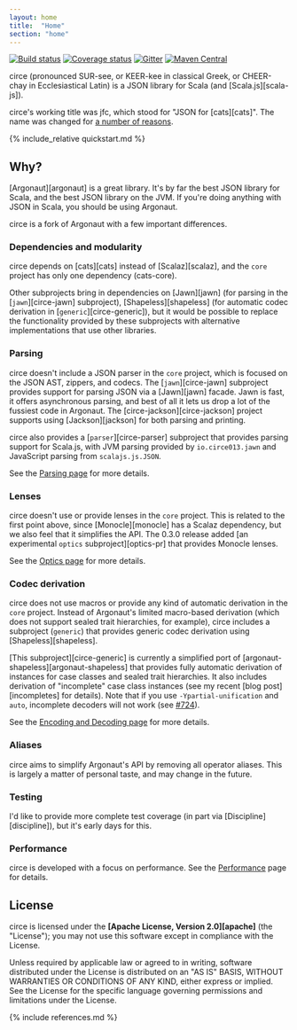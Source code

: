 ```yaml
---
layout: home
title:  "Home"
section: "home"
---
```


[![Build status](https://img.shields.io/travis/circe/circe/master.svg)](https://travis-ci.org/circe/circe)
[![Coverage status](https://img.shields.io/codecov/c/github/circe/circe/master.svg)](https://codecov.io/github/circe/circe)
[![Gitter](https://img.shields.io/badge/gitter-join%20chat-green.svg)](https://gitter.im/circe/circe)
[![Maven Central](https://img.shields.io/maven-central/v/io.circe013/circe-core_2.13.svg)](https://maven-badges.herokuapp.com/maven-central/io.circe013/circe-core_2.13)

circe (pronounced SUR-see, or KEER-kee in classical Greek, or CHEER-chay in Ecclesiastical Latin) is
a JSON library for Scala (and [Scala.js][scala-js]).

circe's working title was jfc, which stood for "JSON for [cats][cats]". The name was changed for
[a number of reasons](https://github.com/circe/circe/issues/11).

<a name="quick-start"></a>

{% include_relative quickstart.md %}

## Why?

[Argonaut][argonaut] is a great library. It's by far the best JSON library for Scala, and the best
JSON library on the JVM. If you're doing anything with JSON in Scala, you should be using Argonaut.

circe is a fork of Argonaut with a few important differences.

### Dependencies and modularity

circe depends on [cats][cats] instead of [Scalaz][scalaz], and the `core` project has only one
dependency (cats-core).

Other subprojects bring in dependencies on [Jawn][jawn] (for parsing in the [`jawn`][circe-jawn]
subproject), [Shapeless][shapeless] (for automatic codec derivation in [`generic`][circe-generic]),
but it would be possible to replace the functionality provided by these subprojects with alternative
implementations that use other libraries.

### Parsing

circe doesn't include a JSON parser in the `core` project, which is focused on the JSON AST, zippers,
and codecs. The [`jawn`][circe-jawn] subproject provides support for parsing JSON via a [Jawn][jawn]
facade. Jawn is fast, it offers asynchronous parsing, and best of all it lets us drop a lot of the
fussiest code in Argonaut. The [circe-jackson][circe-jackson] project supports using
[Jackson][jackson] for both parsing and printing.

circe also provides a [`parser`][circe-parser] subproject that provides parsing support for Scala.js,
with JVM parsing provided by `io.circe013.jawn` and JavaScript parsing from `scalajs.js.JSON`.

See the [Parsing page](parsing.html) for more details.

### Lenses

circe doesn't use or provide lenses in the `core` project. This is related to the first point above,
since [Monocle][monocle] has a Scalaz dependency, but we also feel that it simplifies the API. The
0.3.0 release added [an experimental `optics` subproject][optics-pr] that provides Monocle lenses.

See the [Optics page](optics.html) for more details.

### Codec derivation

circe does not use macros or provide any kind of automatic derivation in the `core` project. Instead
of Argonaut's limited macro-based derivation (which does not support sealed trait hierarchies, for
example), circe includes a subproject (`generic`) that provides generic codec derivation using
[Shapeless][shapeless].

[This subproject][circe-generic] is currently a simplified port of
[argonaut-shapeless][argonaut-shapeless] that provides fully automatic derivation of instances for
case classes and sealed trait hierarchies. It also includes derivation of "incomplete" case class
instances (see my recent [blog post][incompletes] for details). Note that if you use
`-Ypartial-unification` and `auto`, incomplete decoders will not work (see
[#724](https://github.com/circe/circe/pull/724)).

See the [Encoding and Decoding page](codec.html) for more details.

### Aliases

circe aims to simplify Argonaut's API by removing all operator aliases. This is largely a matter of
personal taste, and may change in the future.

### Testing

I'd like to provide more complete test coverage (in part via [Discipline][discipline]), but it's
early days for this.

### Performance

circe is developed with a focus on performance. See the [Performance](performance.html) page for
details.

## License

circe is licensed under the **[Apache License, Version 2.0][apache]** (the
"License"); you may not use this software except in compliance with the License.

Unless required by applicable law or agreed to in writing, software
distributed under the License is distributed on an "AS IS" BASIS,
WITHOUT WARRANTIES OR CONDITIONS OF ANY KIND, either express or implied.
See the License for the specific language governing permissions and
limitations under the License.

{% include references.md %}
